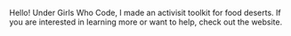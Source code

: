 Hello! Under Girls Who Code, I made an activisit toolkit for food deserts. If you are interested in learning more or want to help, check out the website.
